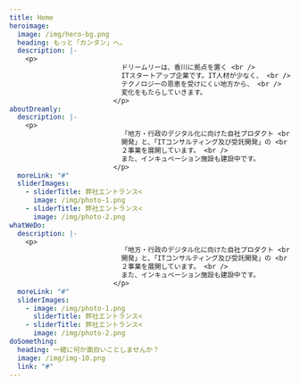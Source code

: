 ```yaml
---
title: Home
heroimage:
  image: /img/hero-bg.png
  heading: もっと「カンタン」へ。
  description: |-
    <p>
                            ドリームリーは、香川に拠点を置く <br />
                            ITスタートアップ企業です。IT人材が少なく、 <br />
                            テクノロジーの恩恵を受けにくい地方から、 <br />
                            変化をもたらしていきます。
                          </p>
aboutDreamly:
  description: |-
    <p>
                            「地方・行政のデジタル化に向けた自社プロダクト <br />
                            開発」と、「ITコンサルティング及び受託開発」の <br />
                            ２事業を展開しています。 <br />
                            また、インキュベーション施設も建設中です。
                          </p>
  moreLink: "#"
  sliderImages:
    - sliderTitle: 弊社エントランス<
      image: /img/photo-1.png
    - sliderTitle: 弊社エントランス<
      image: /img/photo-2.png
whatWeDo:
  description: |-
    <p>
                            「地方・行政のデジタル化に向けた自社プロダクト <br />
                            開発」と、「ITコンサルティング及び受託開発」の <br />
                            ２事業を展開しています。 <br />
                            また、インキュベーション施設も建設中です。
                          </p>
  moreLink: "#"
  sliderImages:
    - image: /img/photo-1.png
      sliderTitle: 弊社エントランス<
    - sliderTitle: 弊社エントランス<
      image: /img/photo-2.png
doSomething:
  heading: 一緒に何か面白いことしませんか？
  image: /img/img-10.png
  link: "#"
---
```


